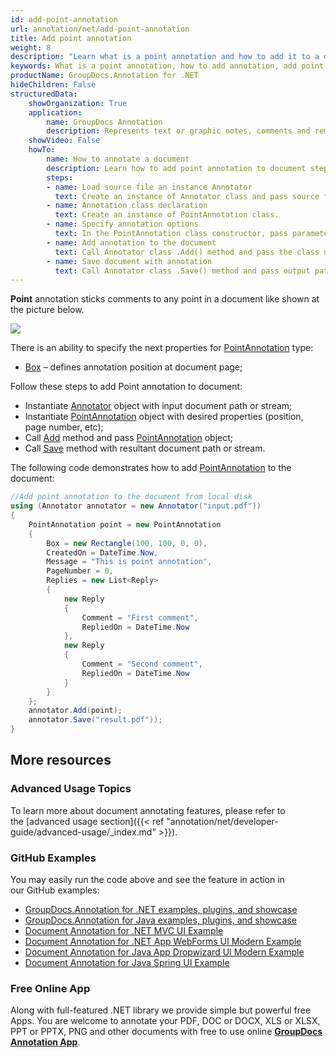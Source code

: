```yaml
---
id: add-point-annotation
url: annotation/net/add-point-annotation
title: Add point annotation
weight: 8
description: "Learn what is a point annotation and how to add it to a document programmatically using GroupDocs.Annotation for .NET."
keywords: What is a point annotation, how to add annotation, add point annotation
productName: GroupDocs.Annotation for .NET
hideChildren: False
structuredData:
    showOrganization: True
    application:    
        name: GroupDocs Annotation
        description: Represents text or graphic notes, comments and remarks attached to a specific part of the content of the document using C#
    showVideo: False
    howTo:
        name: How to annotate a document
        description: Learn how to add point annotation to document step by step
        steps:
        - name: Load source file an instance Annotator
          text: Create an instance of Annotator class and pass source file path as a constructor parameter. You may specify absolute or relative file path as per your requirements. 
        - name: Annotation class declaration
          text: Create an instance of PointAnnotation class.
        - name: Specify annotation options 
          text: In the PointAnnotation class constructor, pass parameters.
        - name: Add annotation to the document
          text: Call Annotator class .Add() method and pass the class name PointAnnotation.
        - name: Save document with annotation
          text: Call Annotator class .Save() method and pass output path file.
---
```

**Point** annotation sticks comments to any point in a document like shown at the picture below. 

![](/annotation/net/images/add-point-annotation.png)

There is an ability to specify the next properties for [PointAnnotation](https://apireference.groupdocs.com/net/annotation/groupdocs.annotation.models.annotationmodels/pointannotation) type:

*   [Box](https://apireference.groupdocs.com/annotation/net/groupdocs.annotation.models.annotationmodels/pointannotation/properties/box) – defines annotation position at document page;  
    

Follow these steps to add Point annotation to document:

*   Instantiate [Annotator](https://apireference.groupdocs.com/net/annotation/groupdocs.annotation/annotator) object with input document path or stream;
*   Instantiate [PointAnnotation](https://apireference.groupdocs.com/net/annotation/groupdocs.annotation.models.annotationmodels/pointannotation) object with desired properties (position, page number, etc);
*   Call [Add](https://apireference.groupdocs.com/net/annotation/groupdocs.annotation/annotator/methods/add) method and pass [PointAnnotation](https://apireference.groupdocs.com/net/annotation/groupdocs.annotation.models.annotationmodels/pointannotation) object;
*   Call [Save](https://apireference.groupdocs.com/net/annotation/groupdocs.annotation/annotator/methods/save/index) method with resultant document path or stream. 

The following code demonstrates how to add [PointAnnotation](https://apireference.groupdocs.com/net/annotation/groupdocs.annotation.models.annotationmodels/pointannotation) to the document:

```csharp
//Add point annotation to the document from local disk
using (Annotator annotator = new Annotator("input.pdf"))
{
	PointAnnotation point = new PointAnnotation
    {
    	Box = new Rectangle(100, 100, 0, 0),
        CreatedOn = DateTime.Now,
        Message = "This is point annotation",
        PageNumber = 0,
        Replies = new List<Reply>
        {
        	new Reply
            {
            	Comment = "First comment",
                RepliedOn = DateTime.Now
            },
            new Reply
            {
             	Comment = "Second comment",
                RepliedOn = DateTime.Now
            }
        }
    };
    annotator.Add(point);
    annotator.Save("result.pdf"));
} 
```

## More resources
### Advanced Usage Topics
To learn more about document annotating features, please refer to the [advanced usage section]({{< ref "annotation/net/developer-guide/advanced-usage/_index.md" >}}).

### GitHub Examples
You may easily run the code above and see the feature in action in our GitHub examples:

*   [GroupDocs.Annotation for .NET examples, plugins, and showcase](https://github.com/groupdocs-annotation/GroupDocs.Annotation-for-.NET)
*   [GroupDocs.Annotation for Java examples, plugins, and showcase](https://github.com/groupdocs-annotation/GroupDocs.Annotation-for-Java)
*   [Document Annotation for .NET MVC UI Example](https://github.com/groupdocs-annotation/GroupDocs.Annotation-for-.NET-MVC)
*   [Document Annotation for .NET App WebForms UI Modern Example](https://github.com/groupdocs-annotation/GroupDocs.Annotation-for-.NET-WebForms)
*   [Document Annotation for Java App Dropwizard UI Modern Example](https://github.com/groupdocs-annotation/GroupDocs.Annotation-for-Java-Dropwizard)
*   [Document Annotation for Java Spring UI Example](https://github.com/groupdocs-annotation/GroupDocs.Annotation-for-Java-Spring)
    

### Free Online App
Along with full-featured .NET library we provide simple but powerful free Apps.
You are welcome to annotate your PDF, DOC or DOCX, XLS or XLSX, PPT or PPTX, PNG and other documents with free to use online **[GroupDocs Annotation App](https://products.groupdocs.app/annotation)**.